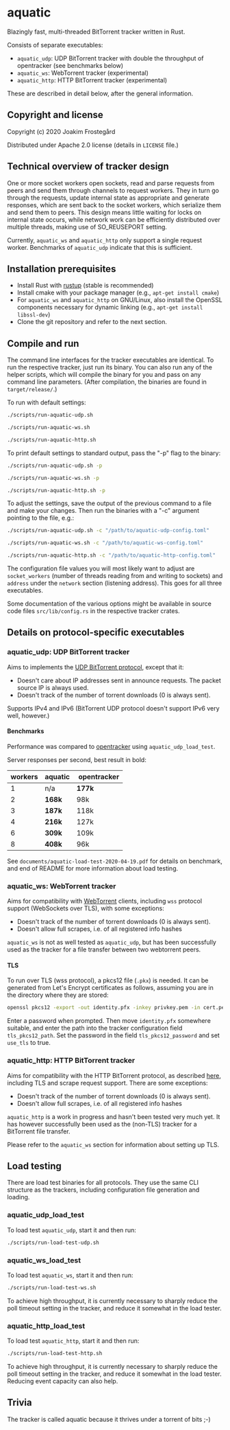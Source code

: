 # aquatic

Blazingly fast, multi-threaded BitTorrent tracker written in Rust.

Consists of separate executables:
  * `aquatic_udp`: UDP BitTorrent tracker with double the throughput of
    opentracker (see benchmarks below)
  * `aquatic_ws`: WebTorrent tracker (experimental)
  * `aquatic_http`: HTTP BitTorrent tracker (experimental)

These are described in detail below, after the general information.

## Copyright and license

Copyright (c) 2020 Joakim Frostegård

Distributed under Apache 2.0 license (details in `LICENSE` file.)

## Technical overview of tracker design

One or more socket workers open sockets, read and parse requests from peers and
send them through channels to request workers. They in turn go through the
requests, update internal state as appropriate and generate responses, which
are sent back to the socket workers, which serialize them and send them to
peers. This design means little waiting for locks on internal state occurs,
while network work can be efficiently distributed over multiple threads,
making use of SO_REUSEPORT setting.

Currently, `aquatic_ws` and `aquatic_http` only support a single request
worker. Benchmarks of `aquatic_udp` indicate that this is sufficient.

## Installation prerequisites

- Install Rust with [rustup](https://rustup.rs/) (stable is recommended)
- Install cmake with your package manager (e.g., `apt-get install cmake`)
- For `aquatic_ws` and `aquatic_http` on GNU/Linux, also install the OpenSSL
  components necessary for dynamic linking (e.g., `apt-get install libssl-dev`)
- Clone the git repository and refer to the next section.

## Compile and run

The command line interfaces for the tracker executables are identical. To run
the respective tracker, just run its binary. You can also run any of the helper
scripts, which will compile the binary for you and pass on any command line
parameters. (After compilation, the binaries are found in `target/release/`.)

To run with default settings:

```sh
./scripts/run-aquatic-udp.sh
```

```sh
./scripts/run-aquatic-ws.sh
```

```sh
./scripts/run-aquatic-http.sh
```

To print default settings to standard output, pass the "-p" flag to the binary:

```sh
./scripts/run-aquatic-udp.sh -p
```

```sh
./scripts/run-aquatic-ws.sh -p
```

```sh
./scripts/run-aquatic-http.sh -p
```

To adjust the settings, save the output of the previous command to a file and
make your changes. Then run the binaries with a "-c" argument pointing to the
file, e.g.:

```sh
./scripts/run-aquatic-udp.sh -c "/path/to/aquatic-udp-config.toml"
```

```sh
./scripts/run-aquatic-ws.sh -c "/path/to/aquatic-ws-config.toml"
```

```sh
./scripts/run-aquatic-http.sh -c "/path/to/aquatic-http-config.toml"
```

The configuration file values you will most likely want to adjust are
`socket_workers` (number of threads reading from and writing to sockets) and
`address` under the `network` section (listening address). This goes for all
three executables.

Some documentation of the various options might be available in source code
files `src/lib/config.rs` in the respective tracker crates.

## Details on protocol-specific executables

### aquatic_udp: UDP BitTorrent tracker

Aims to implements the
[UDP BitTorrent protocol](https://libtorrent.org/udp_tracker_protocol.html),
except that it:

  * Doesn't care about IP addresses sent in announce requests. The packet
    source IP is always used.
  * Doesn't track of the number of torrent downloads (0 is always sent). 

Supports IPv4 and IPv6 (BitTorrent UDP protocol doesn't support IPv6 very well,
however.)

#### Benchmarks

Performance was compared to
[opentracker](http://erdgeist.org/arts/software/opentracker/) using
`aquatic_udp_load_test`.

Server responses per second, best result in bold:

| workers |   aquatic   | opentracker |
| ------- | ----------- | ----------- |
|    1    |     n/a     |   __177k__  |
|    2    |  __168k__   |      98k    |
|    3    |  __187k__   |     118k    |
|    4    |  __216k__   |     127k    |
|    6    |  __309k__   |     109k    |
|    8    |  __408k__   |      96k    |

See `documents/aquatic-load-test-2020-04-19.pdf` for details on benchmark, and
end of README for more information about load testing.

### aquatic_ws: WebTorrent tracker

Aims for compatibility with [WebTorrent](https://github.com/webtorrent)
clients, including `wss` protocol support (WebSockets over TLS), with some
exceptions:

  * Doesn't track of the number of torrent downloads (0 is always sent). 
  * Doesn't allow full scrapes, i.e. of all registered info hashes

`aquatic_ws` is not as well tested as `aquatic_udp`, but has been
successfully used as the tracker for a file transfer between two webtorrent
peers.

#### TLS

To run over TLS (wss protocol), a pkcs12 file (`.pkx`) is needed. It can be
generated from Let's Encrypt certificates as follows, assuming you are in the
directory where they are stored:

```sh
openssl pkcs12 -export -out identity.pfx -inkey privkey.pem -in cert.pem -certfile fullchain.pem
```

Enter a password when prompted. Then move `identity.pfx` somewhere suitable,
and enter the path into the tracker configuration field `tls_pkcs12_path`. Set
the password in the field `tls_pkcs12_password` and set `use_tls` to true.

### aquatic_http: HTTP BitTorrent tracker

Aims for compatibility with the HTTP BitTorrent protocol, as described
[here](https://wiki.theory.org/index.php/BitTorrentSpecification#Tracker_HTTP.2FHTTPS_Protocol),
including TLS and scrape request support. There are some exceptions:

  * Doesn't track of the number of torrent downloads (0 is always sent). 
  * Doesn't allow full scrapes, i.e. of all registered info hashes

`aquatic_http` is a work in progress and hasn't been tested very much yet. It
has however successfully been used as the (non-TLS) tracker for a BitTorrent
file transfer.

Please refer to the `aquatic_ws` section for information about setting up TLS.

## Load testing

There are load test binaries for all protocols. They use the same CLI structure
as the trackers, including configuration file generation and loading.

### aquatic_udp_load_test

To load test `aquatic_udp`, start it and then run:

```sh
./scripts/run-load-test-udp.sh
```

### aquatic_ws_load_test

To load test `aquatic_ws`, start it and then run:

```sh
./scripts/run-load-test-ws.sh
```

To achieve high throughput, it is currently necessary to sharply reduce the
poll timeout setting in the tracker, and reduce it somewhat in the load tester.

### aquatic_http_load_test

To load test `aquatic_http`, start it and then run:

```sh
./scripts/run-load-test-http.sh
```

To achieve high throughput, it is currently necessary to sharply reduce the
poll timeout setting in the tracker, and reduce it somewhat in the load tester.
Reducing event capacity can also help.

## Trivia

The tracker is called aquatic because it thrives under a torrent of bits ;-)

